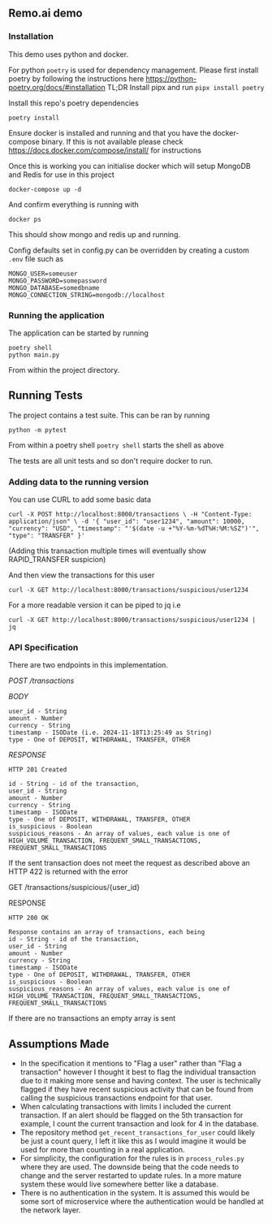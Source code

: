 ## Remo.ai demo ##

### Installation ###
This demo uses python and docker. 

For python `poetry` is used for dependency management. Please first install poetry by following the instructions here https://python-poetry.org/docs/#installation
TL;DR Install pipx and run `pipx install poetry`

Install this repo's poetry dependencies

    poetry install

Ensure docker is installed and running and that you have the docker-compose binary. If this is not available please check https://docs.docker.com/compose/install/ for instructions

Once this is working you can initialise docker which will setup MongoDB and Redis for use in this project

    docker-compose up -d

And confirm everything is running with

    docker ps

This should show mongo and redis up and running.

Config defaults set in config.py can be overridden by creating a custom `.env` file such as

```
MONGO_USER=someuser
MONGO_PASSWORD=somepassword
MONGO_DATABASE=somedbname
MONGO_CONNECTION_STRING=mongodb://localhost
```

### Running the application ###

The application can be started by running

    poetry shell
    python main.py

From within the project directory. 

## Running Tests ##

The project contains a test suite. This can be ran by running

    python -m pytest

From within a poetry shell `poetry shell` starts the shell as above

The tests are all unit tests and so don't require docker to run.


### Adding data to the running version ###

You can use CURL to add some basic data

`
curl -X POST http://localhost:8000/transactions \
     -H "Content-Type: application/json" \
     -d '{
           "user_id": "user1234",
           "amount": 10000,
           "currency": "USD",
           "timestamp": "'$(date -u +"%Y-%m-%dT%H:%M:%SZ")'",
           "type": "TRANSFER"
         }'
`

(Adding this transaction multiple times will eventually show RAPID_TRANSFER suspicion)

And then view the transactions for this user

`curl -X GET http://localhost:8000/transactions/suspicious/user1234`

For a more readable version it can be piped to jq i.e

`curl -X GET http://localhost:8000/transactions/suspicious/user1234 | jq`


### API Specification ###

There are two endpoints in this implementation. 

*POST /transactions*

*BODY*

    user_id - String
    amount - Number
    currency - String
    timestamp - ISODate (i.e. 2024-11-18T13:25:49 as String)
    type - One of DEPOSIT, WITHDRAWAL, TRANSFER, OTHER

*RESPONSE*

    HTTP 201 Created

    id - String - id of the transaction,
    user_id - String
    amount - Number
    currency - String
    timestamp - ISODate
    type - One of DEPOSIT, WITHDRAWAL, TRANSFER, OTHER
    is_suspicious - Boolean 
    suspicious_reasons - An array of values, each value is one of HIGH_VOLUME_TRANSACTION, FREQUENT_SMALL_TRANSACTIONS, FREQUENT_SMALL_TRANSACTIONS  
    
If the sent transaction does not meet the request as described above an HTTP 422 is returned with the error


GET /transactions/suspicious/{user_id}

RESPONSE

    HTTP 200 OK
    
    Response contains an array of transactions, each being
    id - String - id of the transaction,
    user_id - String
    amount - Number
    currency - String
    timestamp - ISODate
    type - One of DEPOSIT, WITHDRAWAL, TRANSFER, OTHER
    is_suspicious - Boolean 
    suspicious_reasons - An array of values, each value is one of HIGH_VOLUME_TRANSACTION, FREQUENT_SMALL_TRANSACTIONS, FREQUENT_SMALL_TRANSACTIONS  

If there are no transactions an empty array is sent

## Assumptions Made ##

* In the specification it mentions to "Flag a user" rather than "Flag a transaction" however I thought it best to flag the individual transaction due to it making more sense and having context. The user is technically flagged if they have recent suspicious activity that can be found from calling the suspicious transactions endpoint for that user.
* When calculating transactions with limits I included the current transaction. If an alert should be flagged on the 5th transaction for example, I count the current transaction and look for 4 in the database.
* The repository method `get_recent_transactions_for_user` could likely be just a count query, I left it like this as I would imagine it would be used for more than counting in a real application.
* For simplicity, the configuration for the rules is in `process_rules.py` where they are used. The downside being that the code needs to change and the server restarted to update rules. In a more mature system these would live somewhere better like a database.
* There is no authentication in the system. It is assumed this would be some sort of microservice where the authentication would be handled at the network layer.
